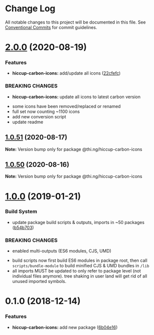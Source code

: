 # Change Log

All notable changes to this project will be documented in this file.
See [Conventional Commits](https://conventionalcommits.org) for commit guidelines.

# [2.0.0](https://github.com/thi-ng/umbrella/compare/@thi.ng/hiccup-carbon-icons@1.0.51...@thi.ng/hiccup-carbon-icons@2.0.0) (2020-08-19)


### Features

* **hiccup-carbon-icons:** add/update all icons ([22cfefc](https://github.com/thi-ng/umbrella/commit/22cfefcccaab5448e1117cb55d448cd313c48e95))


### BREAKING CHANGES

* **hiccup-carbon-icons:** update all icons to latest carbon version

- some icons have been removed/replaced or renamed
- full set now counting ~1100 icons
- add new conversion script
- update readme





## [1.0.51](https://github.com/thi-ng/umbrella/compare/@thi.ng/hiccup-carbon-icons@1.0.50...@thi.ng/hiccup-carbon-icons@1.0.51) (2020-08-17)

**Note:** Version bump only for package @thi.ng/hiccup-carbon-icons





## [1.0.50](https://github.com/thi-ng/umbrella/compare/@thi.ng/hiccup-carbon-icons@1.0.49...@thi.ng/hiccup-carbon-icons@1.0.50) (2020-08-16)

**Note:** Version bump only for package @thi.ng/hiccup-carbon-icons





# [1.0.0](https://github.com/thi-ng/umbrella/compare/@thi.ng/hiccup-carbon-icons@0.1.2...@thi.ng/hiccup-carbon-icons@1.0.0) (2019-01-21)

### Build System

* update package build scripts & outputs, imports in ~50 packages ([b54b703](https://github.com/thi-ng/umbrella/commit/b54b703))

### BREAKING CHANGES

* enabled multi-outputs (ES6 modules, CJS, UMD)

- build scripts now first build ES6 modules in package root, then call
  `scripts/bundle-module` to build minified CJS & UMD bundles in `/lib`
- all imports MUST be updated to only refer to package level
  (not individual files anymore). tree shaking in user land will get rid of
  all unused imported symbols.

# 0.1.0 (2018-12-14)

### Features

* **hiccup-carbon-icons:** add new package ([6b04e16](https://github.com/thi-ng/umbrella/commit/6b04e16))
